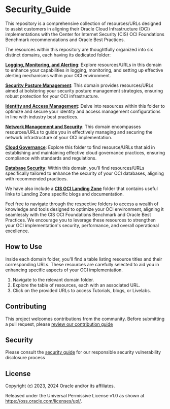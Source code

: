 # Security_Guide

This repository is a comprehensive collection of resources/URLs designed to assist customers in aligning their Oracle Cloud Infrastructure (OCI) implementations with the Center for Internet Security (CIS) OCI Foundations Benchmark recommendations and Oracle Best Practices.

The resources within this repository are thoughtfully organized into six distinct domains, each having its dedicated folder:

[**Logging, Monitoring, and Alerting**](https://github.com/oracle-quickstart/oci-self-service-security-guide/tree/main/1-Logging-Monitoring-and-Alerting): Explore resources/URLs in this domain to enhance your capabilities in logging, monitoring, and setting up effective alerting mechanisms within your OCI environment.

[**Security Posture Management**](https://github.com/oracle-quickstart/oci-self-service-security-guide/tree/main/2-Security-Posture-Management): This domain provides resources/URLs aimed at bolstering your security posture management strategies, ensuring robust protection for your OCI infrastructure.

[**Identity and Access Management**](https://github.com/oracle-quickstart/oci-self-service-security-guide/tree/main/3-Identity-and-Access-Management): Delve into resources within this folder to optimize and secure your identity and access management configurations in line with industry best practices.

[**Network Management and Security**](https://github.com/oracle-quickstart/oci-self-service-security-guide/tree/main/4-Network-Management-and-Security): This domain encompasses resources/URLs to guide you in effectively managing and securing the network infrastructure of your OCI implementation.

[**Cloud Governance**](https://github.com/oracle-quickstart/oci-self-service-security-guide/tree/main/5-Cloud-Governance): Explore this folder to find resource/URLs that aid in establishing and maintaining effective cloud governance practices, ensuring compliance with standards and regulations.

[**Database Security**](https://github.com/oracle-quickstart/oci-self-service-security-guide/tree/main/6-Database-Security): Within this domain, you'll find resources/URLs specifically tailored to enhance the security of your OCI databases, aligning with recommended practices.

We have also include a [**CIS OCI Landing Zone**](https://github.com/oracle-quickstart/oci-self-service-security-guide/tree/main/7-CIS-OCI-Landing-Zone) folder that contains useful links to Landing Zone specific blogs and documentation. 

Feel free to navigate through the respective folders to access a wealth of knowledge and tools designed to optimize your OCI environment, aligning it seamlessly with the CIS OCI Foundations Benchmark and Oracle Best Practices. We encourage you to leverage these resources to strengthen your OCI implementation's security, performance, and overall operational excellence.

## How to Use
Inside each domain folder, you'll find a table listing resource titles and their corresponding URLs. These resources are carefully selected to aid you in enhancing specific aspects of your OCI implementation.

1. Navigate to the relevant domain folder.
2. Explore the table of resources, each with an associated URL.
3. Click on the provided URLs to access Tutorials, blogs, or Livelabs.

## Contributing

This project welcomes contributions from the community. Before submitting a pull request, please [review our contribution guide](./CONTRIBUTING.md)

## Security

Please consult the [security guide](./SECURITY.md) for our responsible security vulnerability disclosure process

## License

Copyright (c) 2023, 2024 Oracle and/or its affiliates.

Released under the Universal Permissive License v1.0 as shown at
<https://oss.oracle.com/licenses/upl/>.
